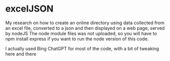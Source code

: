 # excelJSON

My research on how to create an online directory using data collected from an excel file, converted to a json and then displayed on a web page, served by nodeJS
The node module files was not uploaded, so you will have to npm install express if you want to run the node version of this code.

I actually used Bing ChatGPT for most of the code, with a bit of tweaking here and there
